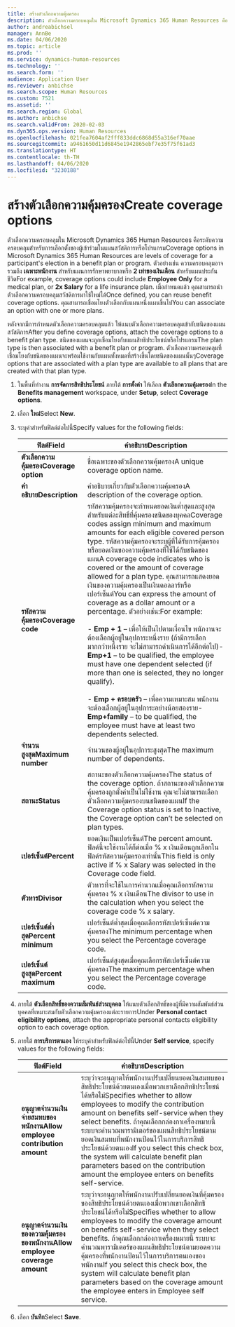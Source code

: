 ```yaml
---
title: สร้างตัวเลือกความคุ้มครอง
description: ตัวเลือกความครอบคลุมใน Microsoft Dynamics 365 Human Resources คือระดับความครอบคลุมสำหรับการเลือกตั้งของผู้เข้าร่วมในแผนสวัสดิการหรือโปรแกรม
author: andreabichsel
manager: AnnBe
ms.date: 04/06/2020
ms.topic: article
ms.prod: ''
ms.service: dynamics-human-resources
ms.technology: ''
ms.search.form: ''
audience: Application User
ms.reviewer: anbichse
ms.search.scope: Human Resources
ms.custom: 7521
ms.assetid: ''
ms.search.region: Global
ms.author: anbichse
ms.search.validFrom: 2020-02-03
ms.dyn365.ops.version: Human Resources
ms.openlocfilehash: 021fea7604af2fff833ddc6868d55a316ef70aae
ms.sourcegitcommit: a9461650d11d6845e1942865ebf7e35f75f61ad3
ms.translationtype: HT
ms.contentlocale: th-TH
ms.lasthandoff: 04/06/2020
ms.locfileid: "3230188"
---
```

# <a name="create-coverage-options"></a><span data-ttu-id="3ff94-103">สร้างตัวเลือกความคุ้มครอง</span><span class="sxs-lookup"><span data-stu-id="3ff94-103">Create coverage options</span></span>

<span data-ttu-id="3ff94-104">ตัวเลือกความครอบคลุมใน Microsoft Dynamics 365 Human Resources คือระดับความครอบคลุมสำหรับการเลือกตั้งของผู้เข้าร่วมในแผนสวัสดิการหรือโปรแกรม</span><span class="sxs-lookup"><span data-stu-id="3ff94-104">Coverage options in Microsoft Dynamics 365 Human Resources are levels of coverage for a participant's election in a benefit plan or program.</span></span> <span data-ttu-id="3ff94-105">ตัวอย่างเช่น ความครอบคลุมอาจรวมถึง **เฉพาะพนักงาน** สำหรับแผนการรักษาพยาบาลหรือ **2 เท่าของเงินเดือน** สำหรับแผนประกันชีวิต</span><span class="sxs-lookup"><span data-stu-id="3ff94-105">For example, coverage options could include **Employee Only** for a medical plan, or **2x Salary** for a life insurance plan.</span></span> <span data-ttu-id="3ff94-106">เมื่อกำหนดแล้ว คุณสามารถนำตัวเลือกความครอบคลุมสวัสดิการมาใช้ใหม่ได้</span><span class="sxs-lookup"><span data-stu-id="3ff94-106">Once defined, you can reuse benefit coverage options.</span></span> <span data-ttu-id="3ff94-107">คุณสามารถเชื่อมโยงตัวเลือกกับแผนหนึ่งแผนขึ้นไป</span><span class="sxs-lookup"><span data-stu-id="3ff94-107">You can associate an option with one or more plans.</span></span>

<span data-ttu-id="3ff94-108">หลังจากมีการกำหนดตัวเลือกความครอบคลุมแล้ว ให้แนบตัวเลือกความครอบคลุมเข้ากับชนิดของแผนสวัสดิการ</span><span class="sxs-lookup"><span data-stu-id="3ff94-108">After you define coverage options, attach the coverage options to a benefit plan type.</span></span> <span data-ttu-id="3ff94-109">ชนิดของแผนจะถูกเชื่อมโยงกับแผนสิทธิประโยชน์หรือโปรแกรม</span><span class="sxs-lookup"><span data-stu-id="3ff94-109">The plan type is then associated with a benefit plan or program.</span></span> <span data-ttu-id="3ff94-110">ตัวเลือกความครอบคลุมที่เชื่อมโยงกับชนิดของแผนจะพร้อมใช้งานกับแผนทั้งหมดที่สร้างขึ้นโดยชนิดของแผนนั้นๆ</span><span class="sxs-lookup"><span data-stu-id="3ff94-110">Coverage options that are associated with a plan type are available to all plans that are created with that plan type.</span></span> 

1. <span data-ttu-id="3ff94-111">ในพื้นที่ทำงาน **การจัดการสิทธิประโยชน์** ภายใต้ **การตั้งค่า** ให้เลือก **ตัวเลือกความคุ้มครอง**</span><span class="sxs-lookup"><span data-stu-id="3ff94-111">In the **Benefits management** workspace, under **Setup**, select **Coverage options**.</span></span>

2. <span data-ttu-id="3ff94-112">เลือก **ใหม่**</span><span class="sxs-lookup"><span data-stu-id="3ff94-112">Select **New**.</span></span>

3. <span data-ttu-id="3ff94-113">ระบุค่าสำหรับฟิลด์ต่อไปนี้</span><span class="sxs-lookup"><span data-stu-id="3ff94-113">Specify values for the following fields:</span></span>

   | <span data-ttu-id="3ff94-114">ฟิลด์</span><span class="sxs-lookup"><span data-stu-id="3ff94-114">Field</span></span> | <span data-ttu-id="3ff94-115">คำอธิบาย</span><span class="sxs-lookup"><span data-stu-id="3ff94-115">Description</span></span> |
   | --- | --- |
   | <span data-ttu-id="3ff94-116">**ตัวเลือกความคุ้มครอง**</span><span class="sxs-lookup"><span data-stu-id="3ff94-116">**Coverage option**</span></span> | <span data-ttu-id="3ff94-117">ชื่อเฉพาะของตัวเลือกความคุ้มครอง</span><span class="sxs-lookup"><span data-stu-id="3ff94-117">A unique coverage option name.</span></span> |
   | <span data-ttu-id="3ff94-118">**คำอธิบาย**</span><span class="sxs-lookup"><span data-stu-id="3ff94-118">**Description**</span></span> | <span data-ttu-id="3ff94-119">คำอธิบายเกี่ยวกับตัวเลือกความคุ้มครอง</span><span class="sxs-lookup"><span data-stu-id="3ff94-119">A description of the coverage option.</span></span> |
   | <span data-ttu-id="3ff94-120">**รหัสความคุ้มครอง**</span><span class="sxs-lookup"><span data-stu-id="3ff94-120">**Coverage code**</span></span> | <span data-ttu-id="3ff94-121">รหัสความคุ้มครองจะกำหนดยอดเงินต่ำสุดและสูงสุดสำหรับแต่ละสิทธิ์ที่คุ้มครองชนิดของบุคคล</span><span class="sxs-lookup"><span data-stu-id="3ff94-121">Coverage codes assign minimum and maximum amounts for each eligible covered person type.</span></span> <span data-ttu-id="3ff94-122">รหัสความคุ้มครองจะระบุผู้ที่ได้รับการคุ้มครองหรือยอดเงินของความคุ้มครองที่ใช้ได้กับชนิดของแผน</span><span class="sxs-lookup"><span data-stu-id="3ff94-122">A coverage code indicates who is covered or the amount of coverage allowed for a plan type.</span></span> <span data-ttu-id="3ff94-123">คุณสามารถแสดงยอดเงินของความคุ้มครองเป็นเงินดอลลาร์หรือเปอร์เซ็นต์</span><span class="sxs-lookup"><span data-stu-id="3ff94-123">You can express the amount of coverage as a dollar amount or a percentage.</span></span> <span data-ttu-id="3ff94-124">ตัวอย่างเช่น:</span><span class="sxs-lookup"><span data-stu-id="3ff94-124">For example:</span></span></br></br><span data-ttu-id="3ff94-125">- **Emp + 1** – เพื่อให้เป็นไปตามเงื่อนไข พนักงานจะต้องเลือกผู้อยู่ในอุปการะหนึ่งราย (ถ้ามีการเลือกมากกว่าหนึ่งราย จะไม่สามารถดำเนินการได้อีกต่อไป)</span><span class="sxs-lookup"><span data-stu-id="3ff94-125">- **Emp+1** – to be qualified, the employee must have one dependent selected (if more than one is selected, they no longer qualify).</span></span></br></br><span data-ttu-id="3ff94-126">- **Emp + ครอบครัว** – เพื่อความเหมาะสม พนักงานจะต้องเลือกผู้อยู่ในอุปการะอย่างน้อยสองราย</span><span class="sxs-lookup"><span data-stu-id="3ff94-126">- **Emp+family** – to be qualified, the employee must have at least two dependents selected.</span></span> |
   | <span data-ttu-id="3ff94-127">**จำนวนสูงสุด**</span><span class="sxs-lookup"><span data-stu-id="3ff94-127">**Maximum number**</span></span> | <span data-ttu-id="3ff94-128">จำนวนของผู้อยู่ในอุปการะสูงสุด</span><span class="sxs-lookup"><span data-stu-id="3ff94-128">The maximum number of dependents.</span></span> |
   | <span data-ttu-id="3ff94-129">**สถานะ**</span><span class="sxs-lookup"><span data-stu-id="3ff94-129">**Status**</span></span> | <span data-ttu-id="3ff94-130">สถานะของตัวเลือกความคุ้มครอง</span><span class="sxs-lookup"><span data-stu-id="3ff94-130">The status of the coverage option.</span></span> <span data-ttu-id="3ff94-131">ถ้าสถานะของตัวเลือกความคุ้มครองถูกตั้งค่าเป็นไม่ใช้งาน คุณจะไม่สามารถเลือกตัวเลือกความคุ้มครองบนชนิดของแผน</span><span class="sxs-lookup"><span data-stu-id="3ff94-131">If the Coverage option status is set to Inactive, the Coverage option can’t be selected on plan types.</span></span> |
   | <span data-ttu-id="3ff94-132">**เปอร์เซ็นต์**</span><span class="sxs-lookup"><span data-stu-id="3ff94-132">**Percent**</span></span> | <span data-ttu-id="3ff94-133">ยอดเงินเป็นเปอร์เซ็นต์</span><span class="sxs-lookup"><span data-stu-id="3ff94-133">The percent amount.</span></span> <span data-ttu-id="3ff94-134">ฟิลด์นี้จะใช้งานได้ก็ต่อเมื่อ % x เงินเดือนถูกเลือกในฟิลด์รหัสความคุ้มครองเท่านั้น</span><span class="sxs-lookup"><span data-stu-id="3ff94-134">This field is only active if % x Salary was selected in the Coverage code field.</span></span> |
   | <span data-ttu-id="3ff94-135">**ตัวหาร**</span><span class="sxs-lookup"><span data-stu-id="3ff94-135">**Divisor**</span></span> | <span data-ttu-id="3ff94-136">ตัวหารที่จะใช้ในการคำนวณเมื่อคุณเลือกรหัสความคุ้มครอง % x เงินเดือน</span><span class="sxs-lookup"><span data-stu-id="3ff94-136">The divisor to use in the calculation when you select the coverage code % x salary.</span></span> |
   | <span data-ttu-id="3ff94-137">**เปอร์เซ็นต์ต่ำสุด**</span><span class="sxs-lookup"><span data-stu-id="3ff94-137">**Percent minimum**</span></span> | <span data-ttu-id="3ff94-138">เปอร์เซ็นต์ต่ำสุดเมื่อคุณเลือกรหัสเปอร์เซ็นต์ความคุ้มครอง</span><span class="sxs-lookup"><span data-stu-id="3ff94-138">The minimum percentage when you select the Percentage coverage code.</span></span> |
   | <span data-ttu-id="3ff94-139">**เปอร์เซ็นต์สูงสุด**</span><span class="sxs-lookup"><span data-stu-id="3ff94-139">**Percent maximum**</span></span> | <span data-ttu-id="3ff94-140">เปอร์เซ็นต์สูงสุดเมื่อคุณเลือกรหัสเปอร์เซ็นต์ความคุ้มครอง</span><span class="sxs-lookup"><span data-stu-id="3ff94-140">The maximum percentage when you select the Percentage coverage code.</span></span> |

4. <span data-ttu-id="3ff94-141">ภายใต้ **ตัวเลือกสิทธิ์ของความสัมพันธ์ส่วนบุคคล** ให้แนบตัวเลือกสิทธิ์ของผู้ที่มีความสัมพันธ์ส่วนบุคคลที่เหมาะสมกับตัวเลือกความคุ้มครองแต่ละรายการ</span><span class="sxs-lookup"><span data-stu-id="3ff94-141">Under **Personal contact eligibility options**, attach the appropriate personal contacts eligibility option to each coverage option.</span></span>

5. <span data-ttu-id="3ff94-142">ภายใต้ **การบริการตนเอง** ให้ระบุค่าสำหรับฟิลด์ต่อไปนี้</span><span class="sxs-lookup"><span data-stu-id="3ff94-142">Under **Self service**, specify values for the following fields:</span></span>

   | <span data-ttu-id="3ff94-143">ฟิลด์</span><span class="sxs-lookup"><span data-stu-id="3ff94-143">Field</span></span> | <span data-ttu-id="3ff94-144">คำอธิบาย</span><span class="sxs-lookup"><span data-stu-id="3ff94-144">Description</span></span> |
   | --- | --- |
   | <span data-ttu-id="3ff94-145">**อนุญาตจำนวนเงินจ่ายสมทบของพนักงาน**</span><span class="sxs-lookup"><span data-stu-id="3ff94-145">**Allow employee contribution amount**</span></span> | <span data-ttu-id="3ff94-146">ระบุว่าจะอนุญาตให้พนักงานปรับเปลี่ยนยอดเงินสมทบของสิทธิประโยชน์ด้วยตนเองเมื่อพวกเขาเลือกสิทธิประโยชน์ได้หรือไม่</span><span class="sxs-lookup"><span data-stu-id="3ff94-146">Specifies whether to allow employees to modify the contribution amount on benefits self-service when they select benefits.</span></span> <span data-ttu-id="3ff94-147">ถ้าคุณเลือกกล่องกาเครื่องหมายนี้ ระบบจะคำนวณพารามิเตอร์ของแผนสิทธิประโยชน์ตามยอดเงินสมทบที่พนักงานป้อนไว้ในการบริการสิทธิประโยชน์ด้วยตนเอง</span><span class="sxs-lookup"><span data-stu-id="3ff94-147">If you select this check box, the system will calculate benefit plan parameters based on the contribution amount the employee enters on benefits self-service.</span></span> |
   | <span data-ttu-id="3ff94-148">**อนุญาตจำนวนเงินของความคุ้มครองของพนักงาน**</span><span class="sxs-lookup"><span data-stu-id="3ff94-148">**Allow employee coverage amount**</span></span> | <span data-ttu-id="3ff94-149">ระบุว่าจะอนุญาตให้พนักงานปรับเปลี่ยนยอดเงินที่คุ้มครองของสิทธิประโยชน์ด้วยตนเองเมื่อพวกเขาเลือกสิทธิประโยชน์ได้หรือไม่</span><span class="sxs-lookup"><span data-stu-id="3ff94-149">Specifies whether to allow employees to modify the coverage amount on benefits self-service when they select benefits.</span></span> <span data-ttu-id="3ff94-150">ถ้าคุณเลือกกล่องกาเครื่องหมายนี้ ระบบจะคำนวณพารามิเตอร์ของแผนสิทธิประโยชน์ตามยอดความคุ้มครองที่พนักงานป้อนไว้ในการบริการตนเองของพนักงาน</span><span class="sxs-lookup"><span data-stu-id="3ff94-150">If you select this check box, the system will calculate benefit plan parameters based on the coverage amount the employee enters in Employee self service.</span></span> |

6. <span data-ttu-id="3ff94-151">เลือก **บันทึก**</span><span class="sxs-lookup"><span data-stu-id="3ff94-151">Select **Save**.</span></span> 
